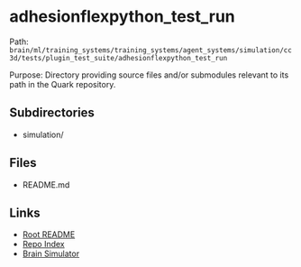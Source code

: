 # adhesionflexpython_test_run

Path: `brain/ml/training_systems/training_systems/agent_systems/simulation/cc3d/tests/plugin_test_suite/adhesionflexpython_test_run`

Purpose: Directory providing source files and/or submodules relevant to its path in the Quark repository.

## Subdirectories
- simulation/

## Files
- README.md

## Links
- [Root README](../../../../../../../../../README.md)
- [Repo Index](../../../../../../../../../repo_index.json)
- [Brain Simulator](../../../../../../../../../brain/architecture/brain_simulator.py)
